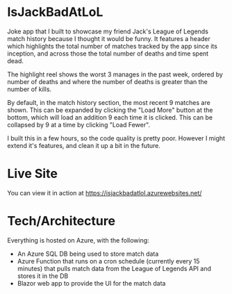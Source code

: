 # IsJackBadAtLoL
Joke app that I built to showcase my friend Jack's League of Legends match history because I thought it would be funny. It features a header which highlights the total number of matches
tracked by the app since its inception, and across those the total number of deaths and time spent dead.



The highlight reel shows the worst 3 manages in the past week, ordered by number of deaths and where the number of deaths is greater than the number of kills.

By default, in the match history section, the most recent 9 matches are shown. This can be expanded by clicking the "Load More" button at the bottom, which will load an addition
9 each time it is clicked. This can be collapsed by 9 at a time by clicking "Load Fewer".

I built this in a few hours, so the code quality is pretty poor. However I might extend it's features, and clean it up a bit in the future.

# Live Site
You can view it in action at https://isjackbadatlol.azurewebsites.net/

# Tech/Architecture
Everything is hosted on Azure, with the following:

- An Azure SQL DB being used to store match data
- Azure Function that runs on a cron schedule (currently every 15 minutes) that pulls match data from the League of Legends API and stores it in the DB
- Blazor web app to provide the UI for the match data
